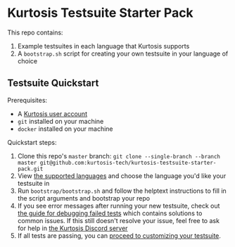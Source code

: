 Kurtosis Testsuite Starter Pack
===============================
This repo contains:

1. Example testsuites in each language that Kurtosis supports
1. A `bootstrap.sh` script for creating your own testsuite in your language of choice

Testsuite Quickstart
--------------------
Prerequisites:
* A [Kurtosis user account](https://www.kurtosistech.com/sign-up)
* `git` installed on your machine
* `docker` installed on your machine

Quickstart steps:
1. Clone this repo's `master` branch: `git clone --single-branch --branch master git@github.com:kurtosis-tech/kurtosis-testsuite-starter-pack.git`
1. View [the supported languages](https://github.com/kurtosis-tech/kurtosis-testsuite-starter-pack/blob/master/supported-languages.txt) and choose the language you'd like your testsuite in
1. Run `bootstrap/bootstrap.sh` and follow the helptext instructions to fill in the script arguments and bootstrap your repo
1. If you see error messages after running your new testsuite, check out [the guide for debugging failed tests](https://docs.kurtosistech.com/kurtosis-core/debugging-failed-tests) which contains solutions to common issues. If this still doesn't resolve your issue, feel free to ask for help in [the Kurtosis Discord server](https://discord.gg/6Jjp9c89z9)
1. If all tests are passing, you can [proceed to customizing your testsuite](https://docs.kurtosistech.com/kurtosis-core/testsuite-customization).
